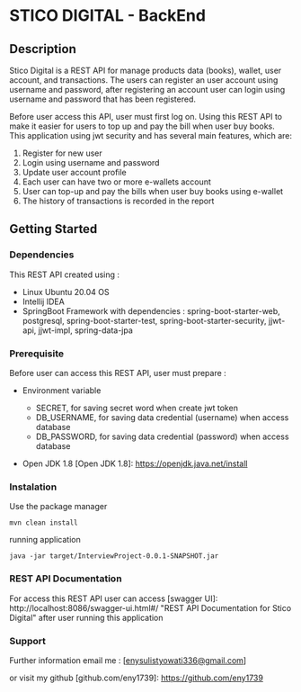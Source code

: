 # **STICO DIGITAL** - BackEnd

## Description

Stico Digital is a REST API for manage products data (books), wallet, user account, and transactions.  The users can register an user account using username and password, after registering an account user can login using username and password that has been registered. 

Before user access this API, user must first log on. Using this REST API to make it easier for users to top up and pay the bill when user buy books. This application using jwt security and has several main features, which are:

1. Register for new user
2. Login using username and password
3. Update user account profile
4. Each user can have two or more e-wallets account
5. User can top-up and pay the bills when user buy books using e-wallet
6. The history of transactions is recorded in the report

## Getting Started

### Dependencies

This REST API created using :

* Linux Ubuntu 20.04 OS
* Intellij IDEA
* SpringBoot Framework with dependencies : spring-boot-starter-web, postgresql, spring-boot-starter-test, spring-boot-starter-security, jjwt-api, jjwt-impl, spring-data-jpa

### Prerequisite

Before user can access this REST API, user must prepare :

* Environment variable 

  * SECRET, for saving secret word when create jwt token
  * DB_USERNAME, for saving data credential (username) when access database
  * DB_PASSWORD, for saving data credential (password) when access database

* Open JDK 1.8 [Open JDK 1.8]: https://openjdk.java.net/install

### Instalation

Use the package manager 

[maven]: https://maven.apache.org/

```
mvn clean install
```

running application

```
java -jar target/InterviewProject-0.0.1-SNAPSHOT.jar
```

### REST API Documentation

For access this REST API user can access [swagger UI]: http://localhost:8086/swagger-ui.html#/	"REST API Documentation for Stico Digital" after user running this application

### Support

Further information email me : [enysulistyowati336@gmail.com]

or visit my github [github.com/eny1739]: https://github.com/eny1739

